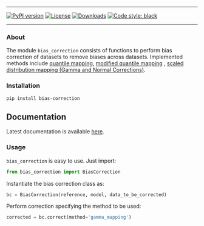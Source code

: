 _________________

[![PyPI version](https://badge.fury.io/py/bias-correction.svg)](http://badge.fury.io/py/bias-correction)
[![License](https://img.shields.io/github/license/mashape/apistatus.svg)](https://pypi.python.org/pypi/bias-correction/)
[![Downloads](https://pepy.tech/badge/bias-correction)](https://pepy.tech/project/bias-correction)
[![Code style: black](https://img.shields.io/badge/code%20style-black-000000.svg)](https://github.com/psf/black)
_________________

### About

The module `bias_correction` consists of functions to perform bias correction of datasets to remove biases across datasets. Implemented methods include [quantile mapping](https://rmets.onlinelibrary.wiley.com/doi/pdf/10.1002/joc.2168), [modified quantile mapping](https://www.sciencedirect.com/science/article/abs/pii/S0034425716302000?via%3Dihub) , [scaled distribution mapping (Gamma and Normal Corrections)](https://www.hydrol-earth-syst-sci.net/21/2649/2017/). 

### Installation

```
pip install bias-correction
```

## Documentation

Latest documentation is available [here](https://pankajkarman.github.io/bias_correction/index.html).

### Usage

`bias_correction` is easy to use. Just import:

```python
from bias_correction import BiasCorrection
```
Instantiate the bias correction class as:
```python
bc = BiasCorrection(reference, model, data_to_be_corrected)
```

Perform correction specifying the method to be used:
```python
corrected = bc.correct(method='gamma_mapping')
```